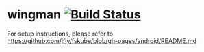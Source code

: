 wingman [![Build Status](https://travis-ci.org/patriciali/wingman.svg?branch=master)](https://travis-ci.org/patriciali/wingman)
=======
For setup instructions, please refer to https://github.com/jfly/fskube/blob/gh-pages/android/README.md
